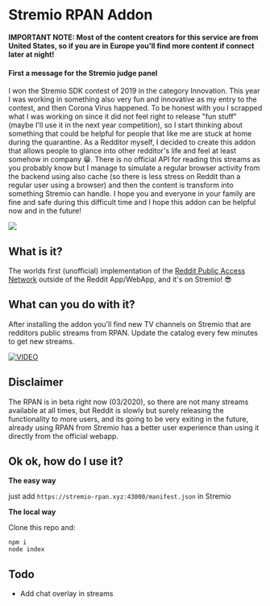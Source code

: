 # Stremio RPAN Addon

**IMPORTANT NOTE: Most of the content creators for this service are from United States, so if you are in Europe you'll find more content if connect later at night!**

#### First a message for the Stremio judge panel
I won the Stremio SDK contest of 2019 in the category Innovation. This year I was
working in something also very fun and innovative as my entry to the contest, and then
Corona Virus happened. To be honest with you I scrapped what I was working on
since it did not feel right to release "fun stuff" (maybe I'll use it in the 
next year competition), so I start thinking about something that could be helpful
for people that like me are stuck at home during the quarantine. As a 
Redditor myself, I decided to create this addon that allows people to glance 
into other redditor's life and feel at least somehow in company 😁. There is no
official API for reading this streams as you probably know but I manage to 
simulate a regular browser activity from the backend using also cache (so
there is less stress on Reddit than a regular user using a browser) and then
the content is transform into something Stremio can handle. I hope you and everyone
in your family are fine and safe during this difficult time and I hope this
addon can be helpful now and in the future!



<img src="https://i.paste.pics/366154d3900121bb7dd48c63f136ba2a.png" >


## What is it?
The worlds first (unofficial) implementation of the [Reddit Public Access
 Network](https://reddit.com/rpan) outside of the Reddit App/WebApp, and it's 
 on Stremio! 😎


## What can you do with it?
After installing the addon you'll find new TV channels on Stremio that are 
redditors public streams from RPAN. Update the catalog every few minutes to get new streams.

[![VIDEO](https://img.youtube.com/vi/KjLe0hpyfF8/0.jpg)](https://youtu.be/KjLe0hpyfF8)


## Disclaimer
The RPAN is in beta right now (03/2020), so there are not many streams available 
at all times, but Reddit is slowly but surely releasing the functionality to more users, and its 
going to be very exiting in the future, already using RPAN from Stremio has
a better user experience than using it directly from the official webapp.

## Ok ok, how do I use it?

**The easy way**

just add `https://stremio-rpan.xyz:43000/manifest.json` in Stremio

**The local way**

Clone this repo and:

```
npm i
node index
```

## Todo

- Add chat overlay in streams
